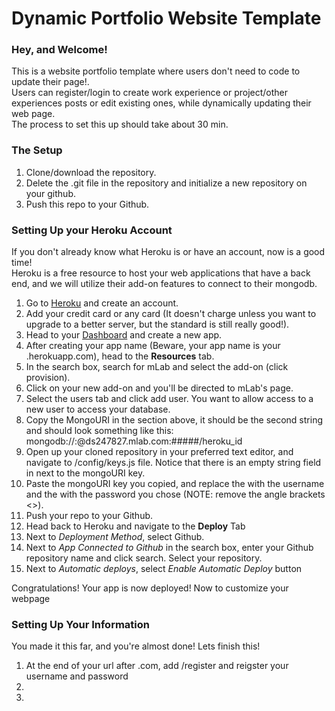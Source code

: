 # Dynamic Portfolio Website Template
<h3>Hey, and Welcome!</h3>
<p>
This is a website portfolio template where users don't need to code to update their page!. <br>
Users can register/login to create work experience or project/other experiences posts or edit existing ones, while dynamically updating their web page.<br>
The process to set this up should take about 30 min.
</p>

<h3>The Setup</h3>
<ol>
<li>Clone/download the repository.</li>
<li>Delete the .git file in the repository and initialize a new repository on your github.</li>
<li>Push this repo to your Github.</li>
</ol>

<h3>Setting Up your Heroku Account</h3>
<p>
If you don't already know what Heroku is or have an account, now is a good time!<br>
Heroku is a free resource to host your web applications that have a back end, and we will utilize their add-on features to connect to their mongodb.
</p>

<ol>
<li>Go to <a href="https://signup.heroku.com/">Heroku</a> and create an account.</li>
<li>Add your credit card or any card (It doesn't charge unless you want to upgrade to a better server, but the standard is still really good!).</li>
<li>Head to your <a href="https://dashboard.heroku.com/apps">Dashboard</a> and create a new app.</li>
<li>After creating your app name (Beware, your app name is your <app name>.herokuapp.com), head to the <strong>Resources</strong> tab.</li>
<li>In the search box, search for mLab and select the add-on (click provision).</li>
<li>Click on your new add-on and you'll be directed to mLab's page.</li>
<li>Select the users tab and click add user. You want to allow access to a new user to access your database.</li>
<li>Copy the MongoURI in the section above, it should be the second string and should look something like this: mongodb://<dbuser>:<dbpassword>@ds247827.mlab.com:#####/heroku_id</li>
<li>Open up your cloned repository in your  preferred text editor, and navigate to /config/keys.js file. Notice that there is an empty string field in next to the mongoURI key.</li>
<li>Paste the mongoURI key you copied, and replace the <dbuser> with the username and the <dbpassword> with the password you chose (NOTE: remove the angle brackets <>).</li>
<li>Push your repo to your Github.</li>
<li>Head back to Heroku and navigate to the <strong>Deploy</strong> Tab</li>
<li>Next to <i>Deployment Method</i>, select Github.</li>
<li>Next to <i>App Connected to Github</i> in the search box, enter your Github repository name and click search. Select your repository.</li>
<li>Next to <i>Automatic deploys</i>, select <i>Enable Automatic Deploy</i> button</li>
</ol>
  <p>Congratulations! Your app is now deployed! Now to customize your webpage</p>
  
  <h3>Setting Up Your Information</h3>
  <p>You made it this far, and you're almost done! Lets finish this!</p>
  <ol>
  <li>At the end of your url after .com, add /register and reigster your username and password<li>
  <li>
